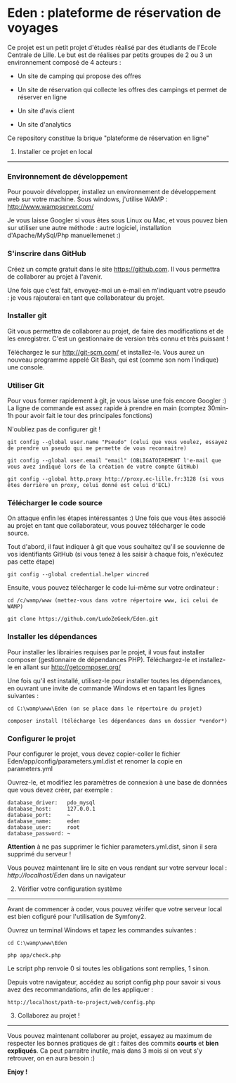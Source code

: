 Eden : plateforme de réservation de voyages
========================

Ce projet est un petit projet d'études réalisé par des étudiants de l'Ecole Centrale de Lille. Le but est de réalises par petits groupes de 2 ou 3 un environnement composé de 4 acteurs :

  * Un site de camping qui propose des offres

  * Un site de réservation qui collecte les offres des campings et permet de réserver en ligne

  * Un site d'avis client

  * Un site d'analytics

Ce repository constitue la brique "plateforme de réservation en ligne"


1) Installer ce projet en local
----------------------------------

### Environnement de développement

Pour pouvoir développer, installez un environnement de développement web sur votre machine. Sous windows, j'utilise WAMP : http://www.wampserver.com/

Je vous laisse Googler si vous êtes sous Linux ou Mac, et vous pouvez bien sur utiliser une autre méthode : autre logiciel, installation d'Apache/MySql/Php manuellemenet :)

### S'inscrire dans GitHub

Créez un compte gratuit dans le site https://github.com. Il vous permettra de collaborer au projet à l'avenir.

Une fois que c'est fait, envoyez-moi un e-mail en m'indiquant votre pseudo : je vous rajouterai en tant que collaborateur du projet.

### Installer git

Git vous permettra de collaborer au projet, de faire des modifications et de les enregistrer. C'est un gestionnaire de version très connu et très puissant !

Téléchargez le sur http://git-scm.com/ et installez-le. Vous aurez un nouveau programme appelé Git Bash, qui est (comme son nom l'indique) une console.

### Utiliser Git

Pour vous former rapidement à git, je vous laisse une fois encore Googler :) La ligne de commande est assez rapide à prendre en main (comptez 30min-1h pour avoir fait le tour des principales fonctions)

N'oubliez pas de configurer git !

	git config --global user.name "Pseudo" (celui que vous voulez, essayez de prendre un pseudo qui me permette de vous reconnaitre)

	git config --global user.email "email" (OBLIGATOIREMENT l'e-mail que vous avez indiqué lors de la création de votre compte GitHub)

	git config --global http.proxy http://proxy.ec-lille.fr:3128 (si vous êtes derrière un proxy, celui donné est celui d'ECL)

### Télécharger le code source

On attaque enfin les étapes intéressantes :) Une fois que vous êtes associé au projet en tant que collaborateur, vous pouvez télécharger le code source.

Tout d'abord, il faut indiquer à git que vous souhaitez qu'il se souvienne de vos identifiants GitHub (si vous tenez à les saisir à chaque fois, n'exécutez pas cette étape)

	git config --global credential.helper wincred

Ensuite, vous pouvez télécharger le code lui-même sur votre ordinateur :

	cd /c/wamp/www (mettez-vous dans votre répertoire www, ici celui de WAMP)

	git clone https://github.com/LudoZeGeek/Eden.git

### Installer les dépendances

Pour installer les librairies requises par le projet, il vous faut installer composer (gestionnaire de dépendances PHP). Téléchargez-le et installez-le en allant sur 
	http://getcomposer.org/

Une fois qu'il est installé, utilisez-le pour installer toutes les dépendances, en ouvrant une invite de commande Windows et en tapant les lignes suivantes :

	cd C:\wamp\www\Eden (on se place dans le répertoire du projet)

	composer install (télécharge les dépendances dans un dossier *vendor*)

### Configurer le projet

Pour configurer le projet, vous devez copier-coller le fichier Eden/app/config/parameters.yml.dist et renomer la copie en parameters.yml

Ouvrez-le, et modifiez les paramètres de connexion à une base de données que vous devez créer, par exemple :

    database_driver:   pdo_mysql
    database_host:     127.0.0.1
    database_port:     ~
    database_name:     eden
    database_user:     root
    database_password: ~

**Attention** à ne pas supprimer le fichier parameters.yml.dist, sinon il sera supprimé du serveur !

Vous pouvez maintenant lire le site en vous rendant sur votre serveur local : *http://localhost/Eden* dans un navigateur


2) Vérifier votre configuration système
-------------------------------------

Avant de commencer à coder, vous pouvez vérifer que votre serveur local est bien cofiguré pour l'utilisation de Symfony2.

Ouvrez un terminal Windows et tapez les commandes suivantes :

	cd C:\wamp\www\Eden

	php app/check.php

Le script php renvoie 0 si toutes les obligations sont remplies, 1 sinon.

Depuis votre navigateur, accédez au script config.php pour savoir si vous avez des recommandations, afin de les appliquer :
	
	http://localhost/path-to-project/web/config.php


3) Collaborez au projet !
-------------------------------------

Vous pouvez maintenant collaborer au projet, essayez au maximum de respecter les bonnes pratiques de git : faites des commits **courts** et **bien expliqués**.
Ca peut parraitre inutile, mais dans 3 mois si on veut s'y retrouver, on en aura besoin :)

**Enjoy !**

